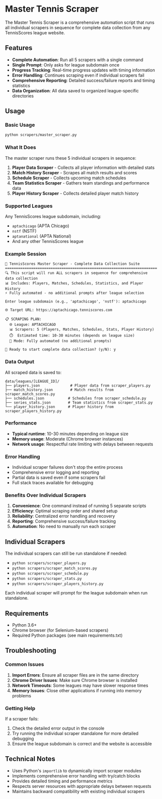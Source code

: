 # Master Tennis Scraper

The Master Tennis Scraper is a comprehensive automation script that runs all individual scrapers in sequence for complete data collection from any TennisScores league website.

## Features

- **Complete Automation**: Run all 5 scrapers with a single command
- **Single Prompt**: Only asks for league subdomain once
- **Progress Tracking**: Real-time progress updates with timing information
- **Error Handling**: Continues scraping even if individual scrapers fail
- **Comprehensive Reporting**: Detailed success/failure reports and timing statistics
- **Data Organization**: All data saved to organized league-specific directories

## Usage

### Basic Usage

```bash
python scrapers/master_scraper.py
```

### What It Does

The master scraper runs these 5 individual scrapers in sequence:

1. **Player Data Scraper** - Collects all player information with detailed stats
2. **Match History Scraper** - Scrapes all match results and scores
3. **Schedule Scraper** - Collects upcoming match schedules
4. **Team Statistics Scraper** - Gathers team standings and performance data
5. **Player History Scraper** - Collects detailed player match history

### Supported Leagues

Any TennisScores league subdomain, including:
- `aptachicago` (APTA Chicago)
- `nstf` (NSTF)
- `aptanational` (APTA National)
- And any other TennisScores league

### Example Session

```
🎾 TennisScores Master Scraper - Complete Data Collection Suite
======================================================================
🔍 This script will run ALL scrapers in sequence for comprehensive data collection
📊 Includes: Players, Matches, Schedules, Statistics, and Player History
⚡ Fully automated - no additional prompts after league selection

Enter league subdomain (e.g., 'aptachicago', 'nstf'): aptachicago

🌐 Target URL: https://aptachicago.tenniscores.com

📋 SCRAPING PLAN:
  🌐 League: APTACHICAGO
  📊 Scrapers: 5 (Players, Matches, Schedules, Stats, Player History)
  ⏱️  Estimated time: 10-30 minutes (depends on league size)
  🔄 Mode: Fully automated (no additional prompts)

🚀 Ready to start complete data collection? (y/N): y
```

### Data Output

All scraped data is saved to:
```
data/leagues/[LEAGUE_ID]/
├── players.json              # Player data from scraper_players.py
├── match_history.json        # Match results from scraper_match_scores.py
├── schedules.json           # Schedules from scraper_schedule.py
├── series_stats.json        # Team statistics from scraper_stats.py
└── player_history.json      # Player history from scraper_players_history.py
```

### Performance

- **Typical runtime**: 10-30 minutes depending on league size
- **Memory usage**: Moderate (Chrome browser instances)
- **Network usage**: Respectful rate limiting with delays between requests

### Error Handling

- Individual scraper failures don't stop the entire process
- Comprehensive error logging and reporting
- Partial data is saved even if some scrapers fail
- Full stack traces available for debugging

### Benefits Over Individual Scrapers

1. **Convenience**: One command instead of running 5 separate scripts
2. **Efficiency**: Optimal scraping order and shared setup
3. **Reliability**: Centralized error handling and recovery
4. **Reporting**: Comprehensive success/failure tracking
5. **Automation**: No need to manually run each scraper

## Individual Scrapers

The individual scrapers can still be run standalone if needed:

- `python scrapers/scraper_players.py`
- `python scrapers/scraper_match_scores.py`
- `python scrapers/scraper_schedule.py`
- `python scrapers/scraper_stats.py`
- `python scrapers/scraper_players_history.py`

Each individual scraper will prompt for the league subdomain when run standalone.

## Requirements

- Python 3.6+
- Chrome browser (for Selenium-based scrapers)
- Required Python packages (see main requirements.txt)

## Troubleshooting

### Common Issues

1. **Import Errors**: Ensure all scraper files are in the same directory
2. **Chrome Driver Issues**: Make sure Chrome browser is installed
3. **Network Timeouts**: Some leagues may have slower response times
4. **Memory Issues**: Close other applications if running into memory problems

### Getting Help

If a scraper fails:
1. Check the detailed error output in the console
2. Try running the individual scraper standalone for more detailed debugging
3. Ensure the league subdomain is correct and the website is accessible

## Technical Notes

- Uses Python's `importlib` to dynamically import scraper modules
- Implements comprehensive error handling with try/catch blocks
- Provides detailed timing and performance metrics
- Respects server resources with appropriate delays between requests
- Maintains backward compatibility with existing individual scrapers 